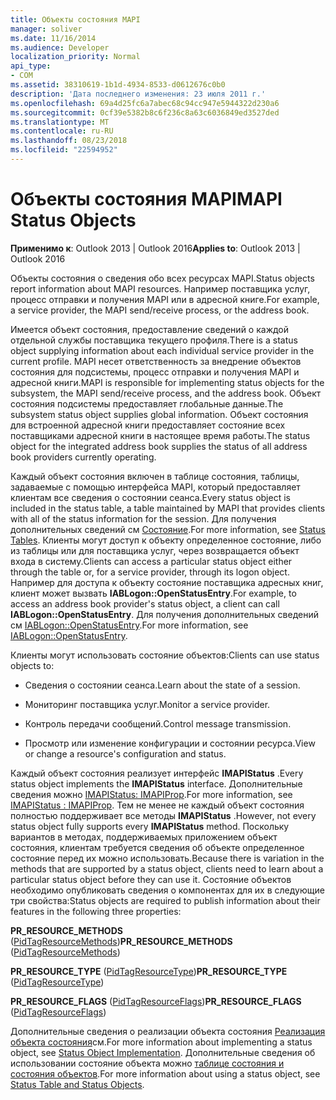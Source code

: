 ```yaml
---
title: Объекты состояния MAPI
manager: soliver
ms.date: 11/16/2014
ms.audience: Developer
localization_priority: Normal
api_type:
- COM
ms.assetid: 38310619-1b1d-4934-8533-d0612676c0b0
description: 'Дата последнего изменения: 23 июля 2011 г.'
ms.openlocfilehash: 69a4d25fc6a7abec68c94cc947e5944322d230a6
ms.sourcegitcommit: 0cf39e5382b8c6f236c8a63c6036849ed3527ded
ms.translationtype: MT
ms.contentlocale: ru-RU
ms.lasthandoff: 08/23/2018
ms.locfileid: "22594952"
---
```

# <a name="mapi-status-objects"></a><span data-ttu-id="2d071-103">Объекты состояния MAPI</span><span class="sxs-lookup"><span data-stu-id="2d071-103">MAPI Status Objects</span></span>

  
  
<span data-ttu-id="2d071-104">**Применимо к**: Outlook 2013 | Outlook 2016</span><span class="sxs-lookup"><span data-stu-id="2d071-104">**Applies to**: Outlook 2013 | Outlook 2016</span></span> 
  
<span data-ttu-id="2d071-105">Объекты состояния о сведения обо всех ресурсах MAPI.</span><span class="sxs-lookup"><span data-stu-id="2d071-105">Status objects report information about MAPI resources.</span></span> <span data-ttu-id="2d071-106">Например поставщика услуг, процесс отправки и получения MAPI или в адресной книге.</span><span class="sxs-lookup"><span data-stu-id="2d071-106">For example, a service provider, the MAPI send/receive process, or the address book.</span></span>
  
<span data-ttu-id="2d071-107">Имеется объект состояния, предоставление сведений о каждой отдельной службы поставщика текущего профиля.</span><span class="sxs-lookup"><span data-stu-id="2d071-107">There is a status object supplying information about each individual service provider in the current profile.</span></span> <span data-ttu-id="2d071-108">MAPI несет ответственность за внедрение объектов состояния для подсистемы, процесс отправки и получения MAPI и адресной книги.</span><span class="sxs-lookup"><span data-stu-id="2d071-108">MAPI is responsible for implementing status objects for the subsystem, the MAPI send/receive process, and the address book.</span></span> <span data-ttu-id="2d071-109">Объект состояния подсистемы предоставляет глобальные данные.</span><span class="sxs-lookup"><span data-stu-id="2d071-109">The subsystem status object supplies global information.</span></span> <span data-ttu-id="2d071-110">Объект состояния для встроенной адресной книги предоставляет состояние всех поставщиками адресной книги в настоящее время работы.</span><span class="sxs-lookup"><span data-stu-id="2d071-110">The status object for the integrated address book supplies the status of all address book providers currently operating.</span></span>
  
<span data-ttu-id="2d071-111">Каждый объект состояния включен в таблице состояния, таблицы, задаваемые с помощью интерфейса MAPI, который предоставляет клиентам все сведения о состоянии сеанса.</span><span class="sxs-lookup"><span data-stu-id="2d071-111">Every status object is included in the status table, a table maintained by MAPI that provides clients with all of the status information for the session.</span></span> <span data-ttu-id="2d071-112">Для получения дополнительных сведений см [Состояние](status-tables.md).</span><span class="sxs-lookup"><span data-stu-id="2d071-112">For more information, see [Status Tables](status-tables.md).</span></span> <span data-ttu-id="2d071-113">Клиенты могут доступ к объекту определенное состояние, либо из таблицы или для поставщика услуг, через возвращается объект входа в систему.</span><span class="sxs-lookup"><span data-stu-id="2d071-113">Clients can access a particular status object either through the table or, for a service provider, through its logon object.</span></span> <span data-ttu-id="2d071-114">Например для доступа к объекту состояние поставщика адресных книг, клиент может вызвать **IABLogon::OpenStatusEntry**.</span><span class="sxs-lookup"><span data-stu-id="2d071-114">For example, to access an address book provider's status object, a client can call **IABLogon::OpenStatusEntry**.</span></span> <span data-ttu-id="2d071-115">Для получения дополнительных сведений см [IABLogon::OpenStatusEntry](iablogon-openstatusentry.md).</span><span class="sxs-lookup"><span data-stu-id="2d071-115">For more information, see [IABLogon::OpenStatusEntry](iablogon-openstatusentry.md).</span></span>
  
<span data-ttu-id="2d071-116">Клиенты могут использовать состояние объектов:</span><span class="sxs-lookup"><span data-stu-id="2d071-116">Clients can use status objects to:</span></span>
  
- <span data-ttu-id="2d071-117">Сведения о состоянии сеанса.</span><span class="sxs-lookup"><span data-stu-id="2d071-117">Learn about the state of a session.</span></span>
    
- <span data-ttu-id="2d071-118">Мониторинг поставщика услуг.</span><span class="sxs-lookup"><span data-stu-id="2d071-118">Monitor a service provider.</span></span>
    
- <span data-ttu-id="2d071-119">Контроль передачи сообщений.</span><span class="sxs-lookup"><span data-stu-id="2d071-119">Control message transmission.</span></span>
    
- <span data-ttu-id="2d071-120">Просмотр или изменение конфигурации и состоянии ресурса.</span><span class="sxs-lookup"><span data-stu-id="2d071-120">View or change a resource's configuration and status.</span></span>
    
<span data-ttu-id="2d071-121">Каждый объект состояния реализует интерфейс **IMAPIStatus** .</span><span class="sxs-lookup"><span data-stu-id="2d071-121">Every status object implements the **IMAPIStatus** interface.</span></span> <span data-ttu-id="2d071-122">Дополнительные сведения можно [IMAPIStatus: IMAPIProp](imapistatusimapiprop.md).</span><span class="sxs-lookup"><span data-stu-id="2d071-122">For more information, see [IMAPIStatus : IMAPIProp](imapistatusimapiprop.md).</span></span> <span data-ttu-id="2d071-123">Тем не менее не каждый объект состояния полностью поддерживает все методы **IMAPIStatus** .</span><span class="sxs-lookup"><span data-stu-id="2d071-123">However, not every status object fully supports every **IMAPIStatus** method.</span></span> <span data-ttu-id="2d071-124">Поскольку вариантов в методах, поддерживаемых приложением объект состояния, клиентам требуется сведения об объекте определенное состояние перед их можно использовать.</span><span class="sxs-lookup"><span data-stu-id="2d071-124">Because there is variation in the methods that are supported by a status object, clients need to learn about a particular status object before they can use it.</span></span> <span data-ttu-id="2d071-125">Состояние объектов необходимо опубликовать сведения о компонентах для их в следующие три свойства:</span><span class="sxs-lookup"><span data-stu-id="2d071-125">Status objects are required to publish information about their features in the following three properties:</span></span> 
  
 <span data-ttu-id="2d071-126">**PR_RESOURCE_METHODS** ([PidTagResourceMethods](pidtagresourcemethods-canonical-property.md))</span><span class="sxs-lookup"><span data-stu-id="2d071-126">**PR_RESOURCE_METHODS** ([PidTagResourceMethods](pidtagresourcemethods-canonical-property.md))</span></span> 
  
 <span data-ttu-id="2d071-127">**PR_RESOURCE_TYPE** ([PidTagResourceType](pidtagresourcetype-canonical-property.md))</span><span class="sxs-lookup"><span data-stu-id="2d071-127">**PR_RESOURCE_TYPE** ([PidTagResourceType](pidtagresourcetype-canonical-property.md))</span></span> 
  
 <span data-ttu-id="2d071-128">**PR_RESOURCE_FLAGS** ([PidTagResourceFlags](pidtagresourceflags-canonical-property.md))</span><span class="sxs-lookup"><span data-stu-id="2d071-128">**PR_RESOURCE_FLAGS** ([PidTagResourceFlags](pidtagresourceflags-canonical-property.md))</span></span> 
  
<span data-ttu-id="2d071-129">Дополнительные сведения о реализации объекта состояния [Реализация объекта состояния](status-object-implementation.md)см.</span><span class="sxs-lookup"><span data-stu-id="2d071-129">For more information about implementing a status object, see [Status Object Implementation](status-object-implementation.md).</span></span> <span data-ttu-id="2d071-130">Дополнительные сведения об использовании состояние объекта можно [таблице состояния и состояния объектов](status-table-and-status-objects.md).</span><span class="sxs-lookup"><span data-stu-id="2d071-130">For more information about using a status object, see [Status Table and Status Objects](status-table-and-status-objects.md).</span></span>
  

